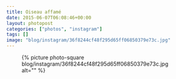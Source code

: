 ```yaml
---
title: Oiseau affamé
date: 2015-06-07T06:08:46+00:00
layout: photopost
categories: ["photos", "instagram"]
tags: []
image: "blog/instagram/36f8244cf48f295d65ff06850379e73c.jpg"
---
```


<figure class="photo photo--square">
  {% picture photo-square blog/instagram/36f8244cf48f295d65ff06850379e73c.jpg alt="" %}
</figure>


